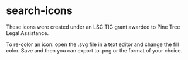 # search-icons

These icons were created under an LSC TIG grant awarded to Pine Tree Legal Assistance.  

To re-color an icon:  open the .svg file in a text editor and change the fill color.  Save and then you can export to .png or the format of your choice.


